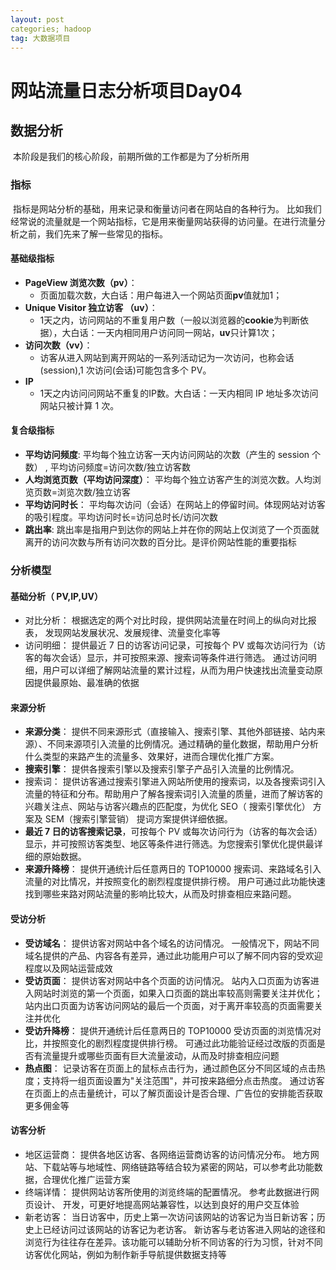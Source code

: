 ```yaml
---
layout: post
categories; hadoop
tag: 大数据项目
---
```


# 网站流量日志分析项目Day04

## 数据分析

​		本阶段是我们的核心阶段，前期所做的工作都是为了分析所用

### 指标

​		指标是网站分析的基础，用来记录和衡量访问者在网站自的各种行为。 比如我们经常说的流量就是一个网站指标，它是用来衡量网站获得的访问量。在进行流量分析之前，我们先来了解一些常见的指标。 

#### 基础级指标

- **PageView 浏览次数（pv）**：
  - 页面加载次数，大白话：用户每进入一个网站页面**pv**值就加1；
- **Unique Visitor 独立访客 （uv）**：
  - 1天之内，访问网站的不重复用户数（一般以浏览器的**cookie**为判断依据），大白话：一天内相同用户访问同一网站，**uv**只计算1次；
- **访问次数（vv）**：
  - 访客从进入网站到离开网站的一系列活动记为一次访问，也称会话(session),1 次访问(会话)可能包含多个 PV。 
- **IP**
  - 1天之内访问问网站不重复的IP数。大白话：一天内相同 IP 地址多次访问网站只被计算 1 次。  

#### 复合级指标

- **平均访问频度**: 平均每个独立访客一天内访问网站的次数（产生的 session 个数） , 平均访问频度=访问次数/独立访客数 
- **人均浏览页数（平均访问深度）**： 平均每个独立访客产生的浏览次数。人均浏览页数=浏览次数/独立访客
- **平均访问时长**： 平均每次访问（会话）在网站上的停留时间。体现网站对访客的吸引程度。平均访问时长=访问总时长/访问次数 
- **跳出率**: 跳出率是指用户到达你的网站上并在你的网站上仅浏览了一个页面就离开的访问次数与所有访问次数的百分比。是评价网站性能的重要指标 

### 分析模型

#### 基础分析（ PV,IP,UV）

- 对比分析： 根据选定的两个对比时段，提供网站流量在时间上的纵向对比报表， 发现网站发展状况、发展规律、流量变化率等 
- 访问明细： 提供最近 7 日的访客访问记录，可按每个 PV 或每次访问行为（访客的每次会话）显示，并可按照来源、搜索词等条件进行筛选。 通过访问明细，用户可以详细了解网站流量的累计过程，从而为用户快速找出流量变动原因提供最原始、最准确的依据 

#### 来源分析 

- **来源分类**： 提供不同来源形式（直接输入、搜索引擎、其他外部链接、站内来源）、不同来源项引入流量的比例情况。通过精确的量化数据，帮助用户分析什么类型的来路产生的流量多、效果好，进而合理优化推广方案。 
- **搜索引擎**： 提供各搜索引擎以及搜索引擎子产品引入流量的比例情况。 
- 搜索词： 提供访客通过搜索引擎进入网站所使用的搜索词，以及各搜索词引入流量的特征和分布。帮助用户了解各搜索词引入流量的质量，进而了解访客的兴趣关注点、网站与访客兴趣点的匹配度，为优化 SEO（ 搜索引擎优化） 方案及 SEM（搜索引擎营销） 提词方案提供详细依据。 
- **最近 7 日的访客搜索记录**，可按每个 PV 或每次访问行为（访客的每次会话）显示，并可按照访客类型、地区等条件进行筛选。为您搜索引擎优化提供最详细的原始数据。 
- **来源升降榜**： 提供开通统计后任意两日的 TOP10000 搜索词、来路域名引入流量的对比情况，并按照变化的剧烈程度提供排行榜。 用户可通过此功能快速找到哪些来路对网站流量的影响比较大，从而及时排查相应来路问题。 

#### 受访分析

- **受访域名**： 提供访客对网站中各个域名的访问情况。 一般情况下，网站不同域名提供的产品、内容各有差异，通过此功能用户可以了解不同内容的受欢迎程度以及网站运营成效
- **受访页面**： 提供访客对网站中各个页面的访问情况。 站内入口页面为访客进入网站时浏览的第一个页面，如果入口页面的跳出率较高则需要关注并优化；站内出口页面为访客访问网站的最后一个页面，对于离开率较高的页面需要关注并优化
- **受访升降榜**： 提供开通统计后任意两日的 TOP10000 受访页面的浏览情况对比，并按照变化的剧烈程度提供排行榜。 可通过此功能验证经过改版的页面是否有流量提升或哪些页面有巨大流量波动，从而及时排查相应问题
- **热点图**： 记录访客在页面上的鼠标点击行为，通过颜色区分不同区域的点击热度；支持将一组页面设置为"关注范围"，并可按来路细分点击热度。 通过访客在页面上的点击量统计，可以了解页面设计是否合理、广告位的安排能否获取更多佣金等 

#### 访客分析

- 地区运营商： 提供各地区访客、各网络运营商访客的访问情况分布。 地方网站、下载站等与地域性、网络链路等结合较为紧密的网站，可以参考此功能数据，合理优化推广运营方案
- 终端详情： 提供网站访客所使用的浏览终端的配置情况。 参考此数据进行网页设计、 开发，可更好地提高网站兼容性，以达到良好的用户交互体验 
- 新老访客： 当日访客中，历史上第一次访问该网站的访客记为当日新访客；历史上已经访问过该网站的访客记为老访客。 新访客与老访客进入网站的途径和浏览行为往往存在差异。该功能可以辅助分析不同访客的行为习惯，针对不同访客优化网站，例如为制作新手导航提供数据支持等

